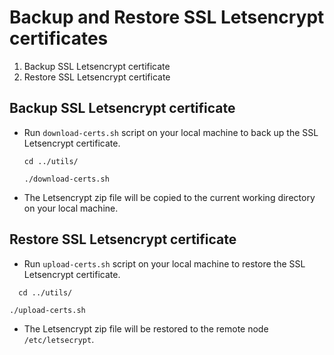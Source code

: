 # Backup and Restore SSL Letsencrypt certificates

1. Backup SSL Letsencrypt certificate
2. Restore SSL Letsencrypt certificate


## Backup SSL Letsencrypt certificate

* Run `download-certs.sh` script on your local machine to back up the SSL Letsencrypt certificate.
  ```
  cd ../utils/
  ```
  ```
  ./download-certs.sh
  ```
* The Letsencrypt zip file will be copied to the current working directory on your local machine.




## Restore SSL Letsencrypt certificate

* Run `upload-certs.sh` script on your local machine to restore the SSL Letsencrypt certificate.
```
  cd ../utils/
  ```
  ```
  ./upload-certs.sh
  ```
* The Letsencrypt zip file will be restored to the remote node `/etc/letsecrypt`.
